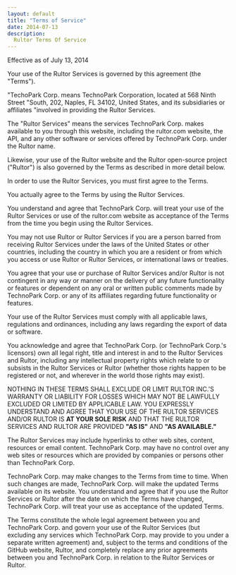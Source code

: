 ```yaml
---
layout: default
title: "Terms of Service"
date: 2014-07-13
description:
  Rultor Terms Of Service
---
```


Effective as of July 13, 2014

Your use of the Rultor Services is governed by this agreement (the "Terms").

"TechoPark Corp. means TechnoPark Corporation, located at 568 Ninth Street
"South, 202, Naples, FL 34102, United States, and its subsidiaries or affiliates
"involved in providing the Rultor Services.

The "Rultor Services" means the services TechnoPark Corp. makes available to you
through this website, including the rultor.com website, the API, and any other
software or services offered by TechnoPark Corp. under the Rultor name.

Likewise, your use of the Rultor website and the Rultor open-source project
("Rultor") is also governed by the Terms as described in more detail below.

In order to use the Rultor Services, you must first agree to the Terms.

You actually agree to the Terms by using the Rultor Services.

You understand and agree that TechnoPark Corp. will treat your use of the Rultor
Services or use of the rultor.com website as acceptance of the Terms from the
time you begin using the Rultor Services.

You may not use Rultor or Rultor Services if you are a person barred from
receiving Rultor Services under the laws of the United States or other
countries, including the country in which you are a resident or from which you
access or use Rultor or Rultor Services, or international laws or treaties.

You agree that your use or purchase of Rultor Services and/or Rultor is not
contingent in any way or manner on the delivery of any future functionality or
features or dependent on any oral or written public comments made by TechnoPark
Corp. or any of its affiliates regarding future functionality or features.

Your use of the Rultor Services must comply with all applicable laws,
regulations and ordinances, including any laws regarding the export of data or
software.

You acknowledge and agree that TechnoPark Corp. (or TechnoPark Corp.'s
licensors) own all legal right, title and interest in and to the Rultor Services
and Rultor, including any intellectual property rights which relate to or
subsists in the Rultor Services or Rultor (whether those rights happen to be
registered or not, and wherever in the world those rights may exist).

NOTHING IN THESE TERMS SHALL EXCLUDE OR LIMIT RULTOR INC.'S WARRANTY OR
LIABILITY FOR LOSSES WHICH MAY NOT BE LAWFULLY EXCLUDED OR LIMITED BY APPLICABLE
LAW. YOU EXPRESSLY UNDERSTAND AND AGREE THAT YOUR USE OF THE RULTOR SERVICES
AND/OR RULTOR IS **AT YOUR SOLE RISK** AND THAT THE RULTOR SERVICES AND RULTOR
ARE PROVIDED **"AS IS"** AND **"AS AVAILABLE."**

The Rultor Services may include hyperlinks to other web sites, content,
resources or email content.  TechnoPark Corp. may have no control over any web
sites or resources which are provided by companies or persons other than
TechnoPark Corp.

TechnoPark Corp. may make changes to the Terms from time to time. When such
changes are made, TechnoPark Corp. will make the updated Terms available on its
website. You understand and agree that if you use the Rultor Services or Rultor
after the date on which the Terms have changed, TechnoPark Corp. will treat your
use as acceptance of the updated Terms.

The Terms constitute the whole legal agreement between you and TechnoPark Corp.
and govern your use of the Rultor Services (but excluding any services which
TechnoPark Corp. may provide to you under a separate written agreement) and,
subject to the terms and conditions of the GitHub website, Rultor, and
completely replace any prior agreements between you and TechnoPark Corp. in
relation to the Rultor Services or Rultor.
